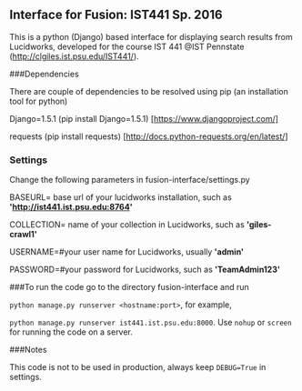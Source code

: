 ## Interface for Fusion: IST441 Sp. 2016

This is a python (Django) based interface for displaying search results from Lucidworks, developed for the course IST 441 @IST Pennstate (http://clgiles.ist.psu.edu/IST441/).  

###Dependencies

There are couple of dependencies to be resolved using pip (an installation tool for python) 

Django=1.5.1 (pip install Django=1.5.1) [https://www.djangoproject.com/]

requests (pip install requests) [http://docs.python-requests.org/en/latest/]

### Settings
Change the following parameters in fusion-interface/settings.py

BASEURL= base url of your lucidworks installation, such as **'http://ist441.ist.psu.edu:8764'** 

COLLECTION= name of your collection in Lucidworks, such as **'giles-crawl1'** 

USERNAME=#your user name for Lucidworks, usually **'admin'** 

PASSWORD=#your password for Lucidworks, such as **'TeamAdmin123'** 

###To run the code 
go to the directory fusion-interface and run 

`python manage.py runserver <hostname:port>`, for example, 

`python manage.py runserver ist441.ist.psu.edu:8000`. Use `nohup` or `screen` for running the code on a server.

###Notes

This code is not to be used in production, always keep `DEBUG=True` in settings. 

